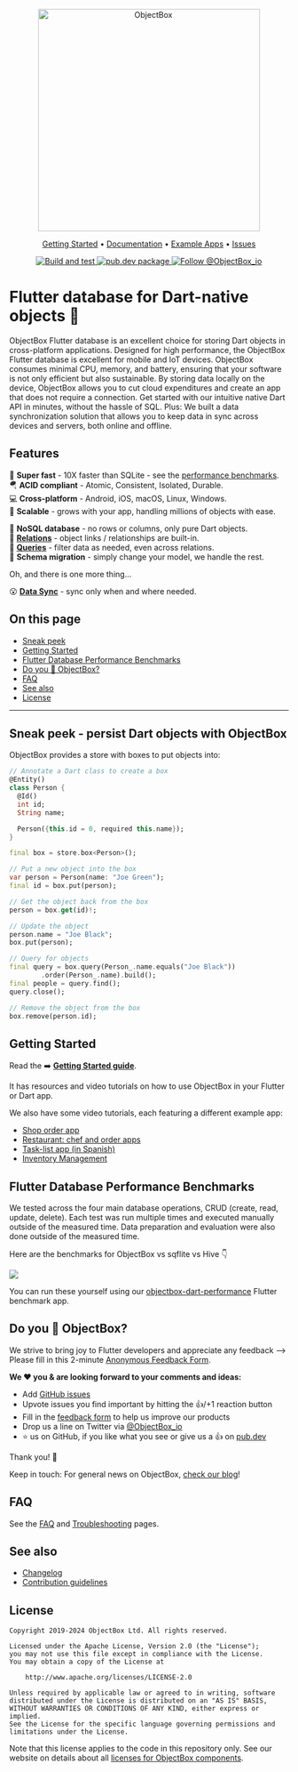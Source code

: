 <p align="center">
  <img src="https://raw.githubusercontent.com/objectbox/objectbox-dart/main/.github/logo.png" alt="ObjectBox" width="400px">
</p>

<p align="center">
  <a href="https://docs.objectbox.io/getting-started">Getting Started</a> •
  <a href="https://docs.objectbox.io">Documentation</a> •
  <a href="https://github.com/objectbox/objectbox-dart/tree/main/objectbox/example">Example Apps</a> •
  <a href="https://github.com/objectbox/objectbox-dart/issues">Issues</a>
</p>

<p align="center">
  <a href="https://github.com/objectbox/objectbox-dart/actions/workflows/dart.yml">
    <img src="https://github.com/objectbox/objectbox-dart/actions/workflows/dart.yml/badge.svg" alt="Build and test">
  </a>
  <a href="https://pub.dev/packages/objectbox">
    <img src="https://img.shields.io/pub/v/objectbox.svg?label=pub.dev&logo=dart&style=flat-square" alt="pub.dev package">
  </a>
  <a href="https://twitter.com/ObjectBox_io">
    <img src="https://img.shields.io/twitter/follow/objectbox_io?color=%20%2300aced&logo=twitter&style=flat-square" alt="Follow @ObjectBox_io">
  </a>
</p>

# Flutter database for Dart-native objects 💙

ObjectBox Flutter database is an excellent choice for storing Dart objects in cross-platform 
applications. Designed for high performance, the ObjectBox Flutter database is excellent for mobile
and IoT devices. ObjectBox consumes minimal CPU, memory, and battery, ensuring that your software is
not only efficient but also sustainable. By storing data locally on the device, ObjectBox allows you
to cut cloud expenditures and create an app that does not require a connection. Get started with our
intuitive native Dart API in minutes, without the hassle of SQL.
Plus: We built a data synchronization solution that allows you to keep data in sync across devices 
and servers, both online and offline.

## Features

🏁 **Super fast** - 10X faster than SQLite - see the [performance benchmarks](#flutter-database-performance-benchmarks).\
🪂 **ACID compliant** - Atomic, Consistent, Isolated, Durable.\
💻 **Cross-platform** - Android, iOS, macOS, Linux, Windows.\
🌱 **Scalable** - grows with your app, handling millions of objects with ease.

🎯 **NoSQL database** - no rows or columns, only pure Dart objects.\
🔗 **[Relations](https://docs.objectbox.io/relations)** - object links / relationships are built-in.\
💐 **[Queries](https://docs.objectbox.io/queries)** - filter data as needed, even across relations.\
📃 **Schema migration** - simply change your model, we handle the rest.

Oh, and there is one more thing...

😮 [**Data Sync**](https://objectbox.io/sync/) - sync only when and where needed.

## On this page
- [Sneak peek](#sneak-peek---persist-dart-objects-with-objectbox)
- [Getting Started](#getting-started)
- [Flutter Database Performance Benchmarks](#flutter-database-performance-benchmarks)
- [Do you 💙 ObjectBox?](#do-you--objectbox)
- [FAQ](#faq)
- [See also](#see-also)
- [License](#license)

---

## Sneak peek - persist Dart objects with ObjectBox

ObjectBox provides a store with boxes to put objects into:

```dart
// Annotate a Dart class to create a box
@Entity()
class Person {
  @Id() 
  int id;
  String name;

  Person({this.id = 0, required this.name});
}

final box = store.box<Person>();

// Put a new object into the box
var person = Person(name: "Joe Green");
final id = box.put(person);

// Get the object back from the box
person = box.get(id)!;

// Update the object
person.name = "Joe Black";
box.put(person);

// Query for objects
final query = box.query(Person_.name.equals("Joe Black"))
        .order(Person_.name).build();
final people = query.find();
query.close();

// Remove the object from the box
box.remove(person.id);
```

## Getting Started

Read the ➡️ **[Getting Started guide](https://docs.objectbox.io/getting-started)**. 

It has resources and video tutorials on how to use ObjectBox in your Flutter or Dart app.

We also have some video tutorials, each featuring a different example app: 
- [Shop order app](https://youtu.be/AxYbdriXKI8)
- [Restaurant: chef and order apps](https://youtu.be/r9Lc2r22KBk)
- [Task-list app (in Spanish)](https://youtu.be/osUq6B92-BY)
- [Inventory Management](https://www.youtube.com/watch?v=BBlr8F8m9lo)

## Flutter Database Performance Benchmarks

We tested across the four main database operations, CRUD (create, read, update, delete). Each test was run multiple times and executed  manually outside of the measured time. Data preparation and evaluation were also done outside of the measured time. 

Here are the benchmarks for ObjectBox vs sqflite vs Hive 👇

![](https://raw.githubusercontent.com/objectbox/objectbox-dart/main/.github/benchmarks.png)

You can run these yourself using our [objectbox-dart-performance](https://github.com/objectbox/objectbox-dart-performance) Flutter benchmark app.

## Do you 💙 ObjectBox?

We strive to bring joy to Flutter developers and appreciate any feedback
--> Please fill in this 2-minute [Anonymous Feedback Form](https://forms.gle/LvVjN6jfFHuivxZX6).

**We ❤️ you & are looking forward to your comments and ideas:**

- Add [GitHub issues](https://github.com/objectbox/objectbox-dart/issues)
- Upvote issues you find important by hitting the 👍/+1 reaction button
- Fill in the [feedback form](https://forms.gle/s2L1YH32nwjgs4s4A) to help us improve our products
- Drop us a line on Twitter via [@ObjectBox_io](https://twitter.com/ObjectBox_io/)
- ⭐ us on GitHub, if you like what you see or give us a 👍 on [pub.dev](https://pub.dev/packages/objectbox)

Thank you! 🙏

Keep in touch: For general news on ObjectBox, [check our blog](https://objectbox.io/blog)!

## FAQ

See the [FAQ](https://docs.objectbox.io/faq) and [Troubleshooting](https://docs.objectbox.io/troubleshooting) pages.

## See also

* [Changelog](CHANGELOG.md)
* [Contribution guidelines](../CONTRIBUTING.md)

## License

```text
Copyright 2019-2024 ObjectBox Ltd. All rights reserved.

Licensed under the Apache License, Version 2.0 (the "License");
you may not use this file except in compliance with the License.
You may obtain a copy of the License at

    http://www.apache.org/licenses/LICENSE-2.0

Unless required by applicable law or agreed to in writing, software
distributed under the License is distributed on an "AS IS" BASIS,
WITHOUT WARRANTIES OR CONDITIONS OF ANY KIND, either express or implied.
See the License for the specific language governing permissions and
limitations under the License.
```

Note that this license applies to the code in this repository only.
See our website on details about all [licenses for ObjectBox components](https://objectbox.io/faq/#license-pricing).
